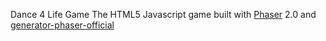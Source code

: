 Dance 4 Life Game
The HTML5 Javascript game built with [Phaser](http://phaser.io) 2.0 and [generator-phaser-official](http://github.com/codevinsky/generator-phaser-official)
